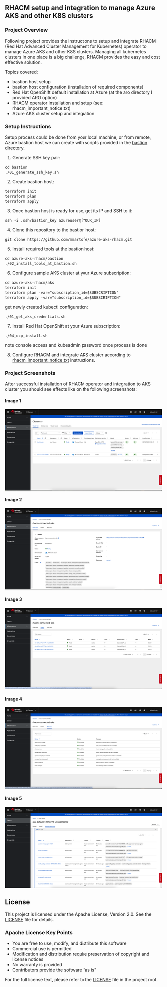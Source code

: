 ## RHACM setup and integration to manage Azure AKS and other K8S clusters

### Project Overview
Following project provides the instructions to setup and integrate RHACM (Red Hat Advanced Cluster Management for Kubernetes) operator to manage Azure AKS and other K8S clusters.
Managing all kubernetes clusters in one place is a big challenge, RHACM provides the easy and cost effective solution.

Topics covered:
- bastion host setup
- bastion host configuration (installation of required components)
- Red Hat OpenShift default installation at Azure (at the aro directory I provided ARO option)
- RHACM operator installation and setup (see: rhacm_important_notice.txt)
- Azure AKS cluster setup and integration

### Setup Instructions
Setup process could be done from your local machine, or from remote, Azure bastion host we can create with scripts provided in the [bastion](./bastion) directory.

1. Generate SSH key pair:

```
cd bastion
./01_generate_ssh_key.sh
```
2. Create bastion host:

```
terraform init
terraform plan
terraform apply
```

3. Once bastion host is ready for use, get its IP and SSH to it: 

```
ssh -i .ssh/bastion_key azureuser@[YOUR_IP]
```

4. Clone this repository to the bastion host:

```
git clone https://github.com/mmartofe/azure-aks-rhacm.git
```

5. Install required tools at the bastion host:

```
cd azure-aks-rhacm/bastion
./02_install_tools_at_bastion.sh
```

6. Configure sample AKS cluster at your Azure subscription:

```
cd azure-aks-rhacm/aks
terraform init
terraform plan -var="subscription_id=$SUBSCRIPTION"
terraform apply -var="subscription_id=$SUBSCRIPTION"
```
get newly created kubectl configuration:

```
./01_get_aks_credentials.sh
```

7. Install Red Hat OpenShift at your Azure subscription:

```
./04_ocp_install.sh
```
note console access and kubeadmin password once process is done

8. Configure RHACM and integrate AKS cluster according to [rhacm_important_notice.txt](rhacm_important_notice.txt) instructions.

### Project Screenshots

After successful installation of RHACM operator and integration to AKS cluster you should see effects like on the following screenshots:

#### Image 1
![Image 1](img/1.png)

#### Image 2
![Image 2](img/2.png)

#### Image 3
![Image 3](img/3.png)

#### Image 4
![Image 4](img/4.png)

#### Image 5
![Image 5](img/5.png)

## License

This project is licensed under the Apache License, Version 2.0. See the [LICENSE](LICENSE) file for details.

### Apache License Key Points

- You are free to use, modify, and distribute this software
- Commercial use is permitted
- Modification and distribution require preservation of copyright and license notices
- No warranty is provided
- Contributors provide the software "as is"

For the full license text, please refer to the [LICENSE](LICENSE) file in the project root.